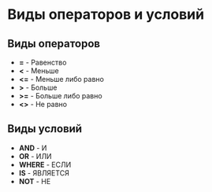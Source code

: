 # Виды операторов и условий
## Виды операторов

* **=** - Равенство
* **<** - Меньше
* **<=** - Меньше либо равно
* **>** - Больше
* **>=** - Больше либо равно
* **<>** - Не равно

## Виды условий

* **AND** - И
* **OR** - ИЛИ 
* **WHERE** - ЕСЛИ
* **IS** - ЯВЛЯЕТСЯ
* **NOT** - НЕ
